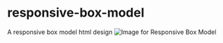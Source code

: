 # responsive-box-model
A responsive box model html design
![Image for Responsive Box Model](https://raw.githubusercontent.com/moaj257/responsive-box-model/master/page_1.png)
